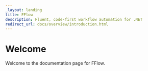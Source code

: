 ```yaml
---
_layout: landing
title: FFlow
description: Fluent, code-first workflow automation for .NET
redirect_url: docs/overview/introduction.html
---
```


# Welcome
Welcome to the documentation page for FFlow.
